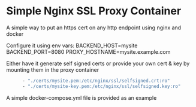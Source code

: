 # Simple Nginx SSL Proxy Container

A simple way to put an https cert on any http endpoint using nginx and docker

Configure it using env vars:
BACKEND_HOST=mysite
BACKEND_PORT=8080
PROXY_HOSTNAME=mysite.example.com

Either have it generate self signed certs or provide your own cert & key by mounting them in the proxy container
```bash
      - "./certs/mysite.pem:/etc/nginx/ssl/selfsigned.crt:ro"
      - "./certs/mysite-key.pem:/etc/nginx/ssl/selfsigned.key:ro"
```

A simple docker-compose.yml file is provided as an example